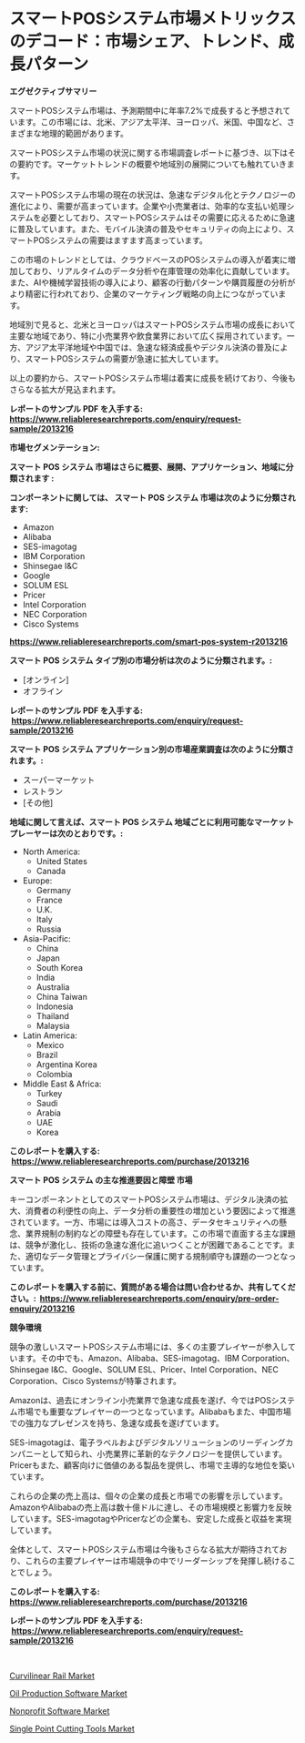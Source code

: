 <p><h1>スマートPOSシステム市場メトリックスのデコード：市場シェア、トレンド、成長パターン</h1></p><p><strong>エグゼクティブサマリー</strong></p>
<p><p>スマートPOSシステム市場は、予測期間中に年率7.2%で成長すると予想されています。この市場には、北米、アジア太平洋、ヨーロッパ、米国、中国など、さまざまな地理的範囲があります。</p><p>スマートPOSシステム市場の状況に関する市場調査レポートに基づき、以下はその要約です。マーケットトレンドの概要や地域別の展開についても触れていきます。</p><p>スマートPOSシステム市場の現在の状況は、急速なデジタル化とテクノロジーの進化により、需要が高まっています。企業や小売業者は、効率的な支払い処理システムを必要としており、スマートPOSシステムはその需要に応えるために急速に普及しています。また、モバイル決済の普及やセキュリティの向上により、スマートPOSシステムの需要はますます高まっています。</p><p>この市場のトレンドとしては、クラウドベースのPOSシステムの導入が着実に増加しており、リアルタイムのデータ分析や在庫管理の効率化に貢献しています。また、AIや機械学習技術の導入により、顧客の行動パターンや購買履歴の分析がより精密に行われており、企業のマーケティング戦略の向上につながっています。</p><p>地域別で見ると、北米とヨーロッパはスマートPOSシステム市場の成長において主要な地域であり、特に小売業界や飲食業界において広く採用されています。一方、アジア太平洋地域や中国では、急速な経済成長やデジタル決済の普及により、スマートPOSシステムの需要が急速に拡大しています。</p><p>以上の要約から、スマートPOSシステム市場は着実に成長を続けており、今後もさらなる拡大が見込まれます。</p></p>
<p><strong>レポートのサンプル PDF を入手する: <a href="https://www.reliableresearchreports.com/enquiry/request-sample/2013216">https://www.reliableresearchreports.com/enquiry/request-sample/2013216</a></strong></p>
<p><strong>市場セグメンテーション:</strong></p>
<p><strong> スマート POS システム 市場はさらに概要、展開、アプリケーション、地域に分類されます :</strong></p>
<p><strong>コンポーネントに関しては、 スマート POS システム 市場は次のように分類されます: &nbsp;</strong></p>
<p><ul><li>Amazon</li><li>Alibaba</li><li>SES-imagotag</li><li>IBM Corporation</li><li>Shinsegae I&C</li><li>Google</li><li>SOLUM ESL</li><li>Pricer</li><li>Intel Corporation</li><li>NEC Corporation</li><li>Cisco Systems</li></ul></p>
<p><strong><a href="https://www.reliableresearchreports.com/smart-pos-system-r2013216">https://www.reliableresearchreports.com/smart-pos-system-r2013216</a></strong></p>
<p><strong> スマート POS システム タイプ別の市場分析は次のように分類されます。:</strong></p>
<p><ul><li>[オンライン]</li><li>オフライン</li></ul></p>
<p><strong>レポートのサンプル PDF を入手する: &nbsp;<a href="https://www.reliableresearchreports.com/enquiry/request-sample/2013216">https://www.reliableresearchreports.com/enquiry/request-sample/2013216</a></strong></p>
<p><strong> スマート POS システム アプリケーション別の市場産業調査は次のように分類されます。:</strong></p>
<p><ul><li>スーパーマーケット</li><li>レストラン</li><li>[その他]</li></ul></p>
<p><strong>地域に関して言えば、スマート POS システム 地域ごとに利用可能なマーケットプレーヤーは次のとおりです。:</strong></p>
<p><ul>
    <li>
        North America:
        <ul>
            <li>United States</li>
            <li>Canada</li>
        </ul>
    </li>
    <li>
        Europe:
        <ul>
            <li>Germany</li>
            <li>France</li>
            <li>U.K.</li>
            <li>Italy</li>
            <li>Russia</li>
        </ul>
    </li>
    <li>
        Asia-Pacific:
        <ul>
            <li>China</li>
            <li>Japan</li>
            <li>South Korea</li>
            <li>India</li>
            <li>Australia</li>
            <li>China Taiwan</li>
            <li>Indonesia</li>
            <li>Thailand</li>
            <li>Malaysia</li>
        </ul>
    </li>
    <li>
        Latin America:
        <ul>
            <li>Mexico</li>
            <li>Brazil</li>
            <li>Argentina Korea</li>
            <li>Colombia</li>
        </ul>
    </li>
    <li>
        Middle East & Africa:
        <ul>
            <li>Turkey</li>
            <li>Saudi</li>
            <li>Arabia</li>
            <li>UAE</li>
            <li>Korea</li>
        </ul>
    </li>
    </ul></p>
<p><strong>このレポートを購入する: &nbsp;<a href="https://www.reliableresearchreports.com/purchase/2013216">https://www.reliableresearchreports.com/purchase/2013216</a></strong></p>
<p><strong>スマート POS システム の主な推進要因と障壁 市場</strong></p>
<p><p>キーコンポーネントとしてのスマートPOSシステム市場は、デジタル決済の拡大、消費者の利便性の向上、データ分析の重要性の増加という要因によって推進されています。一方、市場には導入コストの高さ、データセキュリティへの懸念、業界規制の制約などの障壁も存在しています。この市場で直面する主な課題は、競争が激化し、技術の急速な進化に追いつくことが困難であることです。また、適切なデータ管理とプライバシー保護に関する規制順守も課題の一つとなっています。</p></p>
<p><strong>このレポートを購入する前に、質問がある場合は問い合わせるか、共有してください。:&nbsp; <a href="https://www.reliableresearchreports.com/enquiry/pre-order-enquiry/2013216">https://www.reliableresearchreports.com/enquiry/pre-order-enquiry/2013216</a></strong></p>
<p><strong>競争環境</strong></p>
<p><p>競争の激しいスマートPOSシステム市場には、多くの主要プレイヤーが参入しています。その中でも、Amazon、Alibaba、SES-imagotag、IBM Corporation、Shinsegae I&C、Google、SOLUM ESL、Pricer、Intel Corporation、NEC Corporation、Cisco Systemsが特筆されます。</p><p>Amazonは、過去にオンライン小売業界で急速な成長を遂げ、今ではPOSシステム市場でも重要なプレイヤーの一つとなっています。Alibabaもまた、中国市場での強力なプレゼンスを持ち、急速な成長を遂げています。</p><p>SES-imagotagは、電子ラベルおよびデジタルソリューションのリーディングカンパニーとして知られ、小売業界に革新的なテクノロジーを提供しています。Pricerもまた、顧客向けに価値のある製品を提供し、市場で主導的な地位を築いています。</p><p>これらの企業の売上高は、個々の企業の成長と市場での影響を示しています。AmazonやAlibabaの売上高は数十億ドルに達し、その市場規模と影響力を反映しています。SES-imagotagやPricerなどの企業も、安定した成長と収益を実現しています。</p><p>全体として、スマートPOSシステム市場は今後もさらなる拡大が期待されており、これらの主要プレイヤーは市場競争の中でリーダーシップを発揮し続けることでしょう。</p></p>
<p><strong>このレポートを購入する: &nbsp; <a href="https://www.reliableresearchreports.com/purchase/2013216">https://www.reliableresearchreports.com/purchase/2013216</a></strong></p>
<p><strong>レポートのサンプル PDF を入手する: &nbsp;<a href="https://www.reliableresearchreports.com/enquiry/request-sample/2013216">https://www.reliableresearchreports.com/enquiry/request-sample/2013216</a></strong><strong></strong></p>
<p>&nbsp;</p>
<p><p><a href="https://www.linkedin.com/pulse/curvilinear-rail-market-analysis-sze-forecasted-period-from-8laye">Curvilinear Rail Market</a></p><p><a href="https://github.com/markusgodoy/Market-Research-Report-List-3/blob/main/oil-production-software-market.md">Oil Production Software Market</a></p><p><a href="https://github.com/arionmp/Market-Research-Report-List-3/blob/main/nonprofit-software-market.md">Nonprofit Software Market</a></p><p><a href="https://www.linkedin.com/pulse/single-point-cutting-tools-market-trends-analysis-forecasted-bwobe">Single Point Cutting Tools Market</a></p></p>